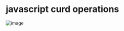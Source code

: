 ﻿# javascript curd operations
 
 ![image](https://user-images.githubusercontent.com/59576366/124423966-cf1a6580-dd83-11eb-91e7-70fc7d40d03d.png)

